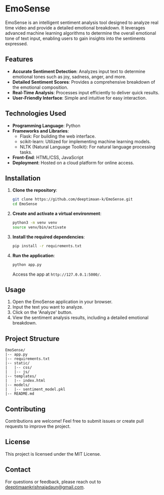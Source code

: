 # EmoSense

EmoSense is an intelligent sentiment analysis tool designed to analyze real time video and provide a detailed emotional breakdown. It leverages advanced machine learning algorithms to determine the overall emotional tone of text input, enabling users to gain insights into the sentiments expressed.

## Features
- **Accurate Sentiment Detection**: Analyzes input text to determine emotional tones such as joy, sadness, anger, and more.
- **Detailed Sentiment Scores**: Provides a comprehensive breakdown of the emotional composition.
- **Real-Time Analysis**: Processes input efficiently to deliver quick results.
- **User-Friendly Interface**: Simple and intuitive for easy interaction.

## Technologies Used
- **Programming Language**: Python
- **Frameworks and Libraries**:
  - Flask: For building the web interface.
  - scikit-learn: Utilized for implementing machine learning models.
  - NLTK (Natural Language Toolkit): For natural language processing tasks.
- **Front-End**: HTML/CSS, JavaScript
- **Deployment**: Hosted on a cloud platform for online access.

## Installation
1. **Clone the repository**:
   ```bash
   git clone https://github.com/deeptimaan-k/EmoSense.git
   cd EmoSense
   ```
2. **Create and activate a virtual environment**:
   ```bash
   python3 -m venv venv
   source venv/bin/activate
   ```
3. **Install the required dependencies**:
   ```bash
   pip install -r requirements.txt
   ```
4. **Run the application**:
   ```bash
   python app.py
   ```
   Access the app at `http://127.0.0.1:5000/`.

## Usage
1. Open the EmoSense application in your browser.
2. Input the text you want to analyze.
3. Click on the 'Analyze' button.
4. View the sentiment analysis results, including a detailed emotional breakdown.

## Project Structure
```
EmoSense/
|-- app.py
|-- requirements.txt
|-- static/
|   |-- css/
|   |-- js/
|-- templates/
|   |-- index.html
|-- models/
|   |-- sentiment_model.pkl
|-- README.md
```

## Contributing
Contributions are welcome! Feel free to submit issues or create pull requests to improve the project.

## License
This project is licensed under the MIT License.

## Contact
For questions or feedback, please reach out to deeptimaankrishnajadaun@gmail.com.

